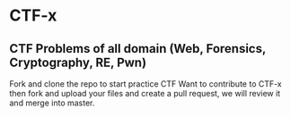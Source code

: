 # CTF-x

## CTF Problems of all domain (Web, Forensics, Cryptography, RE, Pwn)

Fork and clone the repo to start practice CTF
Want to contribute to CTF-x then fork and upload your files and create a pull request, we will review it and merge into master.
